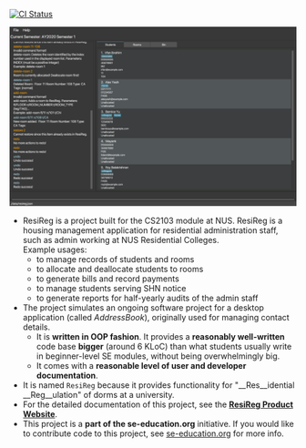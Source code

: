 [![CI Status](https://github.com/se-edu/addressbook-level3/workflows/Java%20CI/badge.svg)](https://github.com/se-edu/addressbook-level3/actions)

![Ui](docs/images/Ui.png)

* ResiReg is a project built for the CS2103 module at NUS. ResiReg is a housing management application for residential administration staff, such as admin working at NUS Residential Colleges. <br>
  Example usages:
  * to manage records of students and rooms
  * to allocate and deallocate students to rooms 
  * to generate bills and record payments
  * to manage students serving SHN notice
  * to generate reports for half-yearly audits of the admin staff
* The project simulates an ongoing software project for a desktop application (called _AddressBook_), originally used for managing contact details.
  * It is **written in OOP fashion**. It provides a **reasonably well-written** code base **bigger** (around 6 KLoC) than what students usually write in beginner-level SE modules, without being overwhelmingly big.
  * It comes with a **reasonable level of user and developer documentation**.
* It is named `ResiReg` because it provides functionality for "__Res__idential __Reg__ulation" of dorms at a university. 
* For the detailed documentation of this project, see the **[ResiReg Product Website](https://ay2021s1-cs2103-t16-3.github.io/tp)**.
* This project is a **part of the se-education.org** initiative. If you would like to contribute code to this project, see [se-education.org](https://se-education.org#https://se-education.org/#contributing) for more info.
